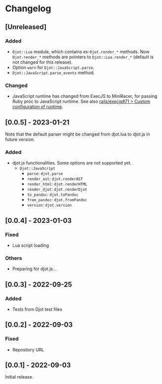 # Changelog

## [Unreleased]

### Added

* `Djot::Lua` module, which contains ex-`Djot.render_*` methods.
  Now `Djot.render_*` methods are pointers to `Djot::Lua.render_*` (default is not changed for this release).
* Option `warn` for `Djot::JavaScript.parse`.
* `Djot::JavaScript.parse_events` method.

### Changed

* JavaScript runtime has changed from ExecJS to MiniRacer, for passing Ruby proc to JavaScript runtime.
  See also [rails/execjs#71 > Custom configuration of runtime](https://github.com/rails/execjs/issues/71).

## [0.0.5] - 2023-01-21

Note that the default parser might be changed from djot.lua to djot.js in future version.

### Added

* djot.js functionalities. Some options are not supported yet.
  * `Djot::JavaScript`
    * `parse`: `djot.parse`
    * `render_ast`: `djot.renderAST`
    * `render_html`: `djot.renderHTML`
    * `render_djot`: `djot.renderDjot`
    * `to_pandoc`: `djot.toPandoc`
    * `from_pandoc`: `djot.fromPandoc`
    * `version`: `djot.version`

## [0.0.4] - 2023-01-03

### Fixed

* Lua script loading

### Others

* Preparing for djot.js...

## [0.0.3] - 2022-09-25

### Added

* Tests from Djot test files

## [0.0.2] - 2022-09-03

### Fixed

* Repository URL

## [0.0.1] - 2022-09-03

Initial release.
